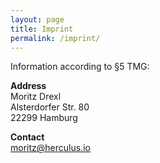 ```yaml
---
layout: page
title: Imprint
permalink: /imprint/
---
```


Information according to §5 TMG:

**Address**<br/>
Moritz Drexl<br/>
Alsterdorfer Str. 80<br/>
22299 Hamburg

**Contact**<br/>
[moritz@herculus.io](mailto:moritz@herculus.io)
